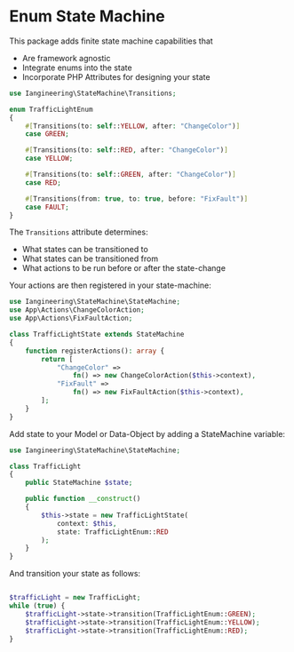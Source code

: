 # Enum State Machine

This package adds finite state machine capabilities that
* Are framework agnostic 
* Integrate enums into the state
* Incorporate PHP Attributes for designing your state

```php
use Iangineering\StateMachine\Transitions;

enum TrafficLightEnum
{
    #[Transitions(to: self::YELLOW, after: "ChangeColor")]
    case GREEN;

    #[Transitions(to: self::RED, after: "ChangeColor")]
    case YELLOW;

    #[Transitions(to: self::GREEN, after: "ChangeColor")]
    case RED;

    #[Transitions(from: true, to: true, before: "FixFault")]
    case FAULT;
}
```

The `Transitions` attribute determines:
* What states can be transitioned to
* What states can be transitioned from
* What actions to be run before or after the state-change

Your actions are then registered in your state-machine:

```php
use Iangineering\StateMachine\StateMachine;
use App\Actions\ChangeColorAction;
use App\Actions\FixFaultAction;

class TrafficLightState extends StateMachine
{
    function registerActions(): array {
        return [
            "ChangeColor" => 
                fn() => new ChangeColorAction($this->context),
            "FixFault" => 
                fn() => new FixFaultAction($this->context),
        ];
    }
}
```

Add state to your Model or Data-Object by adding a StateMachine variable:

```php
use Iangineering\StateMachine\StateMachine;

class TrafficLight
{
    public StateMachine $state;

    public function __construct()
    {
        $this->state = new TrafficLightState(
            context: $this, 
            state: TrafficLightEnum::RED
        );
    }
}
```

And transition your state as follows:
```php

$trafficLight = new TrafficLight;
while (true) {
    $trafficLight->state->transition(TrafficLightEnum::GREEN);
    $trafficLight->state->transition(TrafficLightEnum::YELLOW);
    $trafficLight->state->transition(TrafficLightEnum::RED);
}
```
